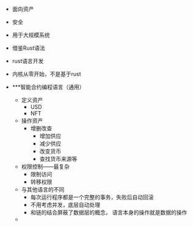 - 面向资产
- 安全
- 用于大规模系统
- 借鉴Rust语法
- rust语言开发
- 内核从零开始，不是基于rust

- ***智能合约编程语言（通用）
	- 定义资产
		- USD
		- NFT
	- 操作资产
		- 增删改查
			- 增加供应
			- 减少供应
			- 改变货币
			- 查找货币来源等
	- 权限控制——最复杂
		- 限制访问
		- 转移权限
	- 与其他语言的不同
		- 每次运行程序都是一个完整的事务，失败后自动回滚
		- 不用考虑并发，底层自动处理
		- 和链的结合屏蔽了数据层的概念， 语言本身的操作就是数据的操作
	-  